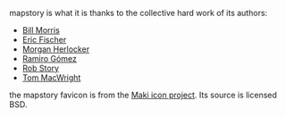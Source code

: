 mapstory is what it is thanks to the collective hard work of its authors:

* [Bill Morris](https://github.com/wboykinm)
* [Eric Fischer](http://www.flickr.com/photos/walkingsf/)
* [Morgan Herlocker](https://github.com/morganherlocker)
* [Ramiro Gómez](http://ramiro.org/)
* [Rob Story](https://github.com/wrobstory)
* [Tom MacWright](http://www.macwright.org/)

the mapstory favicon is from the [Maki icon project](https://www.mapbox.com/maki/).
Its source is licensed BSD.

